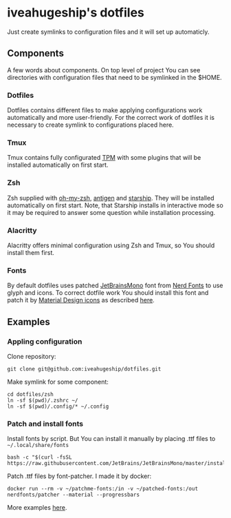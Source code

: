 # iveahugeship's dotfiles

Just create symlinks to configuration files and it will set up automaticly.

## Components

A few words about components. On top level of project You can see directories with
configuration files that need to be symlinked in the $HOME.

### Dotfiles

Dotfiles contains different files to make applying configurations work automatically and more user-friendly.
For the correct work of dotfiles it is necessary to create symlink to configurations placed here.

### Tmux

Tmux contains fully configurated [TPM](https://github.com/tmux-plugins/tpm) with some plugins that
will be installed automatically on first start.

### Zsh

Zsh supplied with [oh-my-zsh](https://github.com/ohmyzsh/ohmyzsh), [antigen](https://github.com/zsh-users/antigen)
and [starship](https://github.com/starship/starship). They will be installed automatically on first start.
Note, that Starship installs in interactive mode so it may be required to answer some question while installation processing.

### Alacritty

Alacritty offers minimal configuration using Zsh and Tmux, so You should install them first.

### Fonts

By default dotfiles uses patched [JetBrainsMono](https://github.com/ryanoasis/nerd-fonts/tree/master/patched-fonts/JetBrainsMono) font from [Nerd Fonts](https://github.com/ryanoasis/nerd-fonts) to use glyph and icons.
To correct dotfile work You should install this font and patch it by [Material Design icons](https://www.nerdfonts.com/cheat-sheet?set=mdi) as
described [here](https://github.com/ryanoasis/nerd-fonts#font-patcher).

## Examples

### Appling configuration

Clone repository:
```
git clone git@github.com:iveahugeship/dotfiles.git
```

Make symlink for some component:
```
cd dotfiles/zsh
ln -sf $(pwd)/.zshrc ~/
ln -sf $(pwd)/.config/* ~/.config
```

### Patch and install fonts

Install fonts by script. But You can install it manually by placing .ttf files to ```~/.local/share/fonts```
```
bash -c "$(curl -fsSL https://raw.githubusercontent.com/JetBrains/JetBrainsMono/master/install_manual.sh)"
```

Patch .ttf files by font-patcher. I made it by docker:
```
docker run --rm -v ~/patchme-fonts:/in -v ~/patched-fonts:/out nerdfonts/patcher --material --progressbars
```

More examples [here](https://github.com/ryanoasis/nerd-fonts#examples).
